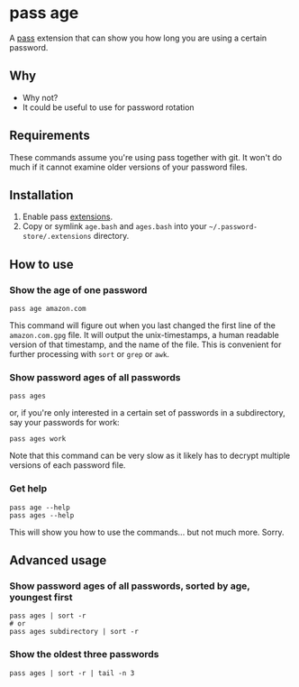# pass age

A [pass](https://www.passwordstore.org) extension that can show you how long you are using a certain password.

## Why

- Why not?
- It could be useful to use for password rotation

## Requirements

These commands assume you're using pass together with git. It won't do much if it cannot examine older versions of your password files.

## Installation

1. Enable pass [extensions](https://www.passwordstore.org/#extensions).
2. Copy or symlink `age.bash` and `ages.bash` into your `~/.password-store/.extensions` directory.


## How to use

### Show the age of one password

```shell_session
pass age amazon.com
```

This command will figure out when you last changed the first line of the `amazon.com.gpg` file. It will output the unix-timestamps, a human readable version of that timestamp, and the name of the file. This is convenient for further processing with `sort` or `grep` or `awk`.

### Show password ages of all passwords

```shell_session
pass ages
```

or, if you're only interested in a certain set of passwords in a subdirectory, say your passwords for work:

```shell_session
pass ages work
```

Note that this command can be very slow as it likely has to decrypt multiple versions of each password file.

### Get help

```shell_session
pass age --help
pass ages --help
```

This will show you how to use the commands... but not much more. Sorry.

## Advanced usage

### Show password ages of all passwords, sorted by age, youngest first

```shell_session
pass ages | sort -r
# or
pass ages subdirectory | sort -r
```

### Show the oldest three passwords

```shell_session
pass ages | sort -r | tail -n 3
```
